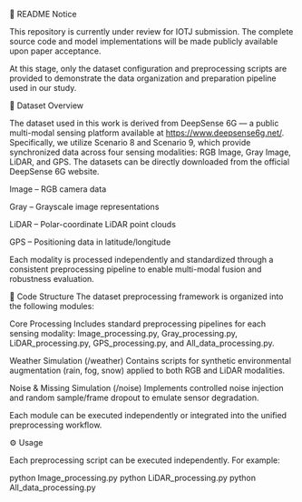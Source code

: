 📘 README
Notice

This repository is currently under review for IOTJ submission.
The complete source code and model implementations will be made publicly available upon paper acceptance.

At this stage, only the dataset configuration and preprocessing scripts are provided to demonstrate the data organization and preparation pipeline used in our study.

🧩 Dataset Overview

The dataset used in this work is derived from DeepSense 6G — a public multi-modal sensing platform available at https://www.deepsense6g.net/.
Specifically, we utilize Scenario 8 and Scenario 9, which provide synchronized data across four sensing modalities: RGB Image, Gray Image, LiDAR, and GPS. The datasets can be directly downloaded from the official DeepSense 6G website.

Image – RGB camera data

Gray – Grayscale image representations

LiDAR – Polar-coordinate LiDAR point clouds

GPS – Positioning data in latitude/longitude

Each modality is processed independently and standardized through a consistent preprocessing pipeline to enable multi-modal fusion and robustness evaluation.

🧠 Code Structure
The dataset preprocessing framework is organized into the following modules:

Core Processing
Includes standard preprocessing pipelines for each sensing modality:
Image_processing.py, Gray_processing.py, LiDAR_processing.py, GPS_processing.py, and All_data_processing.py.

Weather Simulation (/weather)
Contains scripts for synthetic environmental augmentation (rain, fog, snow) applied to both RGB and LiDAR modalities.

Noise & Missing Simulation (/noise)
Implements controlled noise injection and random sample/frame dropout to emulate sensor degradation.

Each module can be executed independently or integrated into the unified preprocessing workflow.

⚙️ Usage

Each preprocessing script can be executed independently.
For example:

python Image_processing.py
python LiDAR_processing.py
python All_data_processing.py


